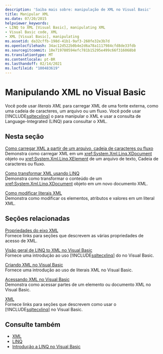 ```yaml
---
description: 'Saiba mais sobre: manipulação de XML no Visual Basic'
title: Manipular XML
ms.date: 07/20/2015
helpviewer_keywords:
- LINQ to XML [Visual Basic], manipulating XML
- Visual Basic code, XML
- XML [Visual Basic], manipulating
ms.assetid: da32cffb-198d-41b1-9af3-260fe32e3b7d
ms.openlocfilehash: 34ac12d522b0b4e2d6a78a1117984cfd8de33fdb
ms.sourcegitcommit: 10e719780594efc781b15295e499c66f316068b8
ms.translationtype: MT
ms.contentlocale: pt-BR
ms.lasthandoff: 02/14/2021
ms.locfileid: "100483619"
---
```

# <a name="manipulating-xml-in-visual-basic"></a>Manipulando XML no Visual Basic

Você pode usar *literais XML* para carregar XML de uma fonte externa, como uma cadeia de caracteres, um arquivo ou um fluxo. Você pode usar [!INCLUDE[sqltecxlinq](~/includes/sqltecxlinq-md.md)] o para manipular o XML e usar a consulta de Language-Integrated (LINQ) para consultar o XML.  
  
## <a name="in-this-section"></a>Nesta seção  

 [Como carregar XML a partir de um arquivo, cadeia de caracteres ou fluxo](how-to-load-xml-from-a-file-string-or-stream.md)  
 Demonstra como carregar XML em um <xref:System.Xml.Linq.XDocument> objeto ou <xref:System.Xml.Linq.XElement> de um arquivo de texto, Cadeia de caracteres ou fluxo.  
  
 [Como transformar XML usando LINQ](how-to-transform-xml-by-using-linq.md)  
 Demonstra como transformar o conteúdo de um <xref:System.Xml.Linq.XDocument> objeto em um novo documento XML.  
  
 [Como modificar literais XML](how-to-modify-xml-literals.md)  
 Demonstra como modificar os elementos, atributos e valores em um literal XML.  
  
## <a name="related-sections"></a>Seções relacionadas  

 [Propriedades do eixo XML](../../../language-reference/xml-axis/index.md)  
 Fornece links para seções que descrevem as várias propriedades de acesso de XML.  
  
 [Visão geral de LINQ to XML no Visual Basic](overview-of-linq-to-xml.md)  
 Fornece uma introdução ao uso [!INCLUDE[sqltecxlinq](~/includes/sqltecxlinq-md.md)] do no Visual Basic.  
  
 [Criando XML no Visual Basic](creating-xml.md)  
 Fornece uma introdução ao uso de literais XML no Visual Basic.  
  
 [Acessando XML no Visual Basic](accessing-xml.md)  
 Demonstra como acessar partes de um elemento ou documento XML no Visual Basic.  
  
 [XML](index.md)  
 Fornece links para seções que descrevem como usar o [!INCLUDE[sqltecxlinq](~/includes/sqltecxlinq-md.md)] no Visual Basic.  
  
## <a name="see-also"></a>Consulte também

- [XML](index.md)
- [LINQ](../linq/index.md)
- [Introdução a LINQ no Visual Basic](../linq/introduction-to-linq.md)
